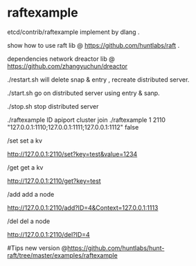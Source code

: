 # raftexample

etcd/contrib/raftexample implement by dlang .

show how to use raft lib @ https://github.com/huntlabs/raft .

dependencies network dreactor lib @ https://github.com/zhangyuchun/dreactor

./restart.sh  will delete snap & entry , recreate distributed server.

./start.sh    go on distributed server using entry & sanp.

./stop.sh     stop distributed server


./raftexample ID apiport cluster join
./raftexample 1 2110 "127.0.0.1:1110;127.0.0.1:1111;127.0.0.1:1112" false 





/set  set a kv  

http://127.0.0.1:2110/set?key=test&value=1234

/get  get a kv

http://127.0.0.1:2110/get?key=test

/add  add a node

http://127.0.0.1:2110/add?ID=4&Context=127.0.0.1:1113

/del  del a node

http://127.0.0.1:2110/del?ID=4

#Tips
new version @https://github.com/huntlabs/hunt-raft/tree/master/examples/raftexample

